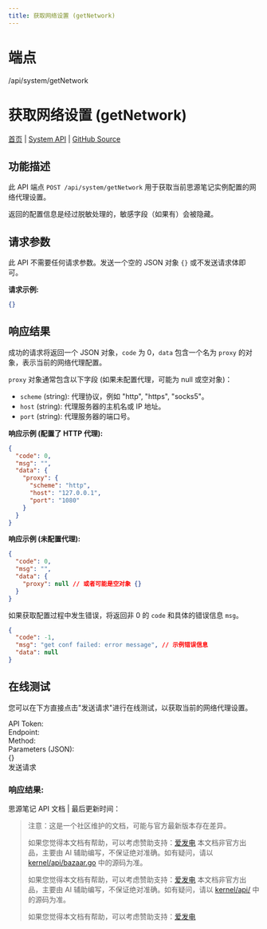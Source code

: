 ```yaml
---
title: 获取网络设置 (getNetwork)
---
```

# 端点

/api/system/getNetwork

# 获取网络设置 (getNetwork)

[首页](../index.html) | [System API](index.html) | [GitHub Source](https://github.com/siyuan-note/siyuan/blob/master/kernel/api/system.go#L37)

## 功能描述

此 API 端点 `POST /api/system/getNetwork` 用于获取当前思源笔记实例配置的网络代理设置。

返回的配置信息是经过脱敏处理的，敏感字段（如果有）会被隐藏。

## 请求参数

此 API 不需要任何请求参数。发送一个空的 JSON 对象 `{}` 或不发送请求体即可。

**请求示例:**

```json
{}
```

## 响应结果

成功的请求将返回一个 JSON 对象，`code` 为 0，`data` 包含一个名为 `proxy` 的对象，表示当前的网络代理配置。

`proxy` 对象通常包含以下字段 (如果未配置代理，可能为 null 或空对象)：

-   `scheme` (string): 代理协议，例如 "http", "https", "socks5"。
-   `host` (string): 代理服务器的主机名或 IP 地址。
-   `port` (string): 代理服务器的端口号。

**响应示例 (配置了 HTTP 代理):**

```json
{
  "code": 0,
  "msg": "",
  "data": {
    "proxy": {
      "scheme": "http",
      "host": "127.0.0.1",
      "port": "1080"
    }
  }
}
```

**响应示例 (未配置代理):**

```json
{
  "code": 0,
  "msg": "",
  "data": {
    "proxy": null // 或者可能是空对象 {}
  }
}
```

如果获取配置过程中发生错误，将返回非 0 的 `code` 和具体的错误信息 `msg`。

```json
{
  "code": -1,
  "msg": "get conf failed: error message", // 示例错误信息
  "data": null
}
```

## 在线测试

您可以在下方直接点击"发送请求"进行在线测试，以获取当前的网络代理设置。

API Token:   
Endpoint:   
Method:   
Parameters (JSON):  
{}  
发送请求

### 响应结果:

思源笔记 API 文档 | 最后更新时间：

> 注意：这是一个社区维护的文档，可能与官方最新版本存在差异。
> 
> 如果您觉得本文档有帮助，可以考虑赞助支持：[爱发电](https://afdian.com/a/leolee9086?tab=feed)
> 本文档非官方出品，主要由 AI 辅助编写，不保证绝对准确。如有疑问，请以 [kernel/api/bazaar.go](https://github.com/siyuan-note/siyuan/blob/master/kernel/api/bazaar.go) 中的源码为准。
> 
> 如果您觉得本文档有帮助，可以考虑赞助支持：[爱发电](https://afdian.com/a/leolee9086?tab=feed)
> 本文档非官方出品，主要由 AI 辅助编写，不保证绝对准确。如有疑问，请以 [kernel/api/](https://github.com/siyuan-note/siyuan/blob/master/kernel/api/) 中的源码为准。
> 
> 如果您觉得本文档有帮助，可以考虑赞助支持：[爱发电](https://afdian.com/a/leolee9086?tab=feed)
